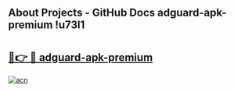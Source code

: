 ## About Projects - GitHub Docs adguard-apk-premium !u73l1

# <h2><a href="https://andorid.site?title=adguard-apk-premium&ref=14PRO">🔗👉 🔴 adguard-apk-premium</a></h2>

[![acn](https://github.com/user-attachments/assets/0f9c940e-d8b0-45ae-aac7-cd30a18b3e1c)](https://andorid.site?title=adguard-apk-premium&ref=14PRO)

